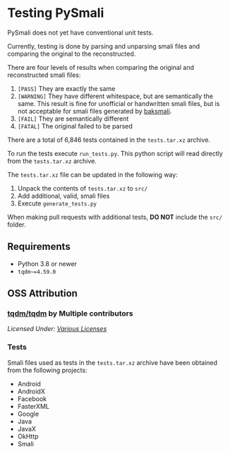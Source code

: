 # Testing PySmali

PySmali does not yet have conventional unit tests.

Currently, testing is done by parsing and unparsing smali files and comparing the original to the reconstructed.

There are four levels of results when comparing the original and reconstructed smali files:
1. `[PASS]` They are exactly the same
2. `[WARNING]` They have different whitespace, but are semantically the same. This result is fine for unofficial or handwritten smali files, but is not acceptable for smali files generated by [baksmali](https://github.com/JesusFreke/smali).
3. `[FAIL]` They are semantically different
4. `[FATAL]` The original failed to be parsed

There are a total of 6,846 tests contained in the `tests.tar.xz` archive.

To run the tests execute `run_tests.py`. This python script will read directly from the `tests.tar.xz` archive.

The `tests.tar.xz` file can be updated in the following way:
1. Unpack the contents of `tests.tar.xz` to `src/`
2. Add additional, valid, smali files
3. Execute `generate_tests.py`

When making pull requests with additional tests, **DO NOT** include the `src/` folder.

## Requirements

* Python 3.8 or newer
* `tqdm~=4.59.0`

## OSS Attribution

### [tqdm/tqdm](https://github.com/tqdm/tqdm) by **Multiple contributors**  
_Licensed Under: [Various Licenses](https://github.com/tqdm/tqdm/blob/master/LICENCE)_

### Tests

Smali files used as tests in the `tests.tar.xz` archive have been obtained from the following projects:
- Android
- AndroidX
- Facebook
- FasterXML
- Google
- Java
- JavaX
- OkHttp
- Smali